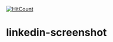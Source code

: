 [![HitCount](http://hits.dwyl.io/teamtact/https://github.com/teamtact/linkedin-screenshot-beautifulsoup.svg)](http://hits.dwyl.io/teamtact/https://github.com/teamtact/linkedin-screenshot-beautifulsoup)

# linkedin-screenshot
